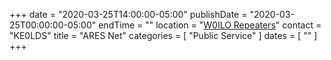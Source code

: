 +++
date = "2020-03-25T14:00:00-05:00"
publishDate = "2020-03-25T00:00:00-05:00"
endTime = ""
location = "[W0ILO Repeaters](/radios/)"
contact = "KE0LDS"
title = "ARES Net"
categories = [ "Public Service" ]
dates = [ "" ]
+++
